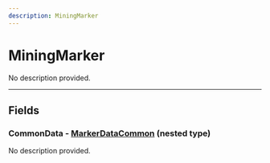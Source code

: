 ```yaml
---
description: MiningMarker
---
```


# MiningMarker

No description provided.

***

## Fields

### CommonData - [MarkerDataCommon](../nested-types/MarkerDataCommon.md) (nested type)

No description provided.
